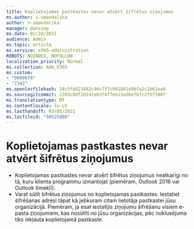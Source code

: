 ```yaml
---
title: Koplietojamas pastkastes nevar atvērt šifrētus ziņojumus
ms.author: v-smandalika
author: v-smandalika
manager: dansimp
ms.date: 02/24/2021
audience: Admin
ms.topic: article
ms.service: o365-administration
ROBOTS: NOINDEX, NOFOLLOW
localization_priority: Normal
ms.collection: Adm_O365
ms.custom:
- "9000078"
- "7342"
ms.openlocfilehash: 24c5fdd23482c96c7f7c901881e9bfa2c1b61ea8
ms.sourcegitcommit: c202c0df2d141e63f4f7eb13a56efbfc2f57348f
ms.translationtype: MT
ms.contentlocale: lv-LV
ms.lasthandoff: 03/05/2021
ms.locfileid: "50525808"
---
```

# <a name="shared-mailboxes-cant-open-encrypted-messages"></a>Koplietojamas pastkastes nevar atvērt šifrētus ziņojumus

- Koplietojamas pastkastes nevar atvērt šifrētus ziņojumus neatkarīgi no tā, kuru klienta programmu izmantojat (piemēram, Outlook 2016 vai Outlook tīmeklī).
- Varat sūtīt šifrētus ziņojumus no koplietojamas pastkastes. Iestatiet šifrēšanas adresi tāpat kā jebkuram citam lietotāja pastkastei jūsu organizācijā. Piemēram, ja esat iestatījis ziņojumu šifrēšanu visiem e-pasta ziņojumiem, kas nosūtīti no jūsu organizācijas, pēc noklusējuma tiks iekļauta koplietojamā pastkaste.
